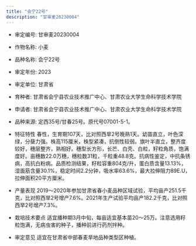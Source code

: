 ```yaml
---
title: "会宁22号"
description: "甘审麦20230004"
---
```

* 审定编号:  甘审麦20230004

*  作物名称:  小麦

*  品种名称:  会宁22号

*  审定年份:  2023

*  审定单位:  甘肃省

* 育种者:  甘肃省会宁县农业技术推广中心、甘肃农业大学生命科学技术学院

*  申请者:  甘肃省会宁县农业技术推广中心、甘肃农业大学生命科学技术学院

*  品种来源:  定西35号/甘春25号。原代号07001-5-1。

*  特征特性
春性，生育期107天，比对照西旱2号晚熟1天。幼苗直立，叶色深绿，分蘖力强。株高115厘米，株型紧凑，抗倒性较弱。旗叶半直立，整齐度较好，穗层整齐，熟相好。穗型长方形，长芒、白壳、白粒，籽粒角质，饱满度好。亩穗数22.0万穗，穗粒数31粒，千粒重48.8克。抗病性鉴定，中抗条锈病，高抗白粉病。品质检测结果，籽粒容重804克/升，蛋白质含量13.13%，湿面筋含量30.1%，稳定时间2.2分钟，吸水率63.6%，最大拉伸阻力89E.U，拉伸面积20平方厘米。

*  产量表现
2019～2020年参加甘肃省春小麦品种区域试验，平均亩产251.5千克，比对照西旱2号增产7.6%。2021年生产试验平均亩产182.2千克，比对照西旱2号增产7.3%。

*  栽培技术要点
适宜播种期3月中旬，每亩适宜基本苗20～25万。注意选用籽粒饱满，无病虫害的种子，播种前进行药剂拌种。

*  审定意见
适宜在甘肃省中部春麦旱地品种类型区种植。
